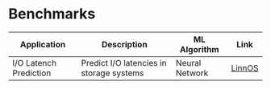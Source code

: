 # Benchmarks

| Application    | Description | ML Algorithm | Link |
| -------- | ------- | ------- | ------- |
| I/O Latench Prediction  | Predict I/O latencies in storage systems    | Neural Network | [LinnOS](https://github.com/utcs-scea/LAKE/tree/main/src/linnos) |
